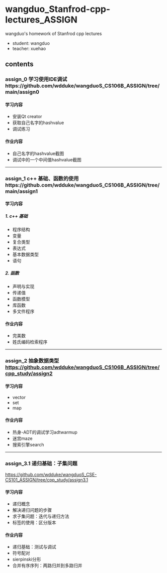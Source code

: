 # wangduo_Stanfrod-cpp-lectures_ASSIGN
wangduo's homework of Stanfrod cpp lectures
  * student: wangduo
  * teacher: xuehao
## contents
### assign_0 学习使用IDE调试https://github.com/wdduke/wangduoS_CS106B_ASSIGN/tree/main/assign0
#### 学习内容
  * 安装Qt creator
  * 获取自己名字的hashvalue
  * 调试练习
#### 作业内容
  * 自己名字的hashvalue截图
  * 调试中的一个中间值hashvalue截图
---
### assign_1 c++ 基础、函数的使用https://github.com/wdduke/wangduoS_CS106B_ASSIGN/tree/main/assign1
#### 学习内容
##### 1. c++ 基础  
  * 程序结构
  * 变量
  * 复合类型
  * 表达式
  * 基本数据类型
  * 语句
##### 2. 函数
  * 声明与实现
  * 传递值
  * 函数模型
  * 库函数
  * 多文件程序
  
#### 作业内容
  * 完美数
  * 姓氏编码检索程序
---
### assign_2 抽象数据类型 https://github.com/wdduke/wangduoS_CS106B_ASSIGN/tree/cpp_study/assign2
#### 学习内容
  * vector
  * set
  * map
#### 作业内容
  * 热身-ADT的调试学习adtwarmup
  * 迷宫maze
  * 搜索引擎search
---
### assign_3.1 递归基础：子集问题 
https://github.com/wdduke/wangduoS_CSE-CS101_ASSIGN/tree/cpp_study/assign3.1
#### 学习内容
  * 递归概念
  * 解决递归问题的步骤
  * 求子集问题：迭代与递归方法
  * 标签的使用：区分版本

#### 作业内容
  * 递归基础：测试与调试
  * 符号配对
  * sierpinski分形
  * 合并有序序列：两路归并到多路归并
